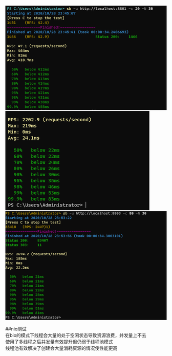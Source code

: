 ![Image text](src/main/resources/nio_bio%20test.png)
![Image text](src/main/resources/nio_multiple%20thread%20test.png)
![Image text](src/main/resources/nio_thread%20pool%20test.png)  

##nio测试  
在bio的模式下线程会大量的处于空闲状态导致资源浪费，并发量上不去  
使用了多线程之后并发量有效提升但仍弱于线程池模式  
线程池有效解决了创建会大量消耗资源的情况使性能更高
